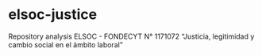 # elsoc-justice
Repository analysis ELSOC - FONDECYT N° 1171072 “Justicia, legitimidad y cambio social en el ámbito laboral”
